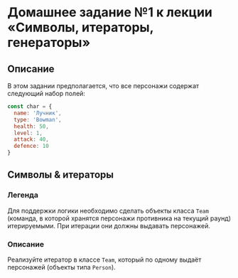 # Домашнее задание №1 к лекции «Символы, итераторы, генераторы»

## Описание

В этом задании предполагается, что все персонажи содержат следующий набор полей:
```javascript
const char = {
  name: 'Лучник',
  type: 'Bowman',
  health: 50,
  level: 1,
  attack: 40,
  defence: 10
}
```

## Символы & итераторы

### Легенда

Для поддержки логики необходимо сделать объекты класса `Team` (команда, в которой хранятся персонажи противника на текущий раунд) итерируемыми. При итерации они должны выдавать персонажей.

### Описание

Реализуйте итератор в классе `Team`, который по одному выдаёт персонажей (объекты типа `Person`).
